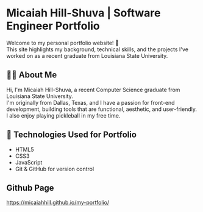 # Micaiah Hill-Shuva | Software Engineer Portfolio

Welcome to my personal portfolio website! 🎉  
This site highlights my background, technical skills, and the projects I've worked on as a recent graduate from Louisiana State University.

## 🧑‍💻 About Me

Hi, I'm Micaiah Hill-Shuva, a recent Computer Science graduate from Louisiana State University.  
I'm originally from Dallas, Texas, and I have a passion for front-end development, building tools that are functional, aesthetic, and user-friendly. I also enjoy playing pickleball in my free time.

## 🔧 Technologies Used for Portfolio 

- HTML5  
- CSS3  
- JavaScript 
- Git & GitHub for version control

## Github Page
https://micaiahhill.github.io/my-portfolio/
